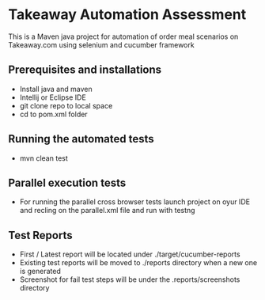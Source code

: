 # Takeaway Automation Assessment
This is a Maven java project for automation of order meal scenarios on Takeaway.com using selenium and cucumber framework
## Prerequisites and installations
- Install java and maven
- Intellij or Eclipse IDE
- git clone repo to local space
- cd to pom.xml folder
## Running the automated tests
- mvn clean test
## Parallel execution tests
- For running the parallel cross browser tests launch project on oyur IDE and recling on the parallel.xml file and run with testng
## Test Reports
- First / Latest report will be located under ./target/cucumber-reports
- Existing test reports will be moved to ./reports directory when a new one is generated
- Screenshot for fail test steps will be under the .reports/screenshots directory
